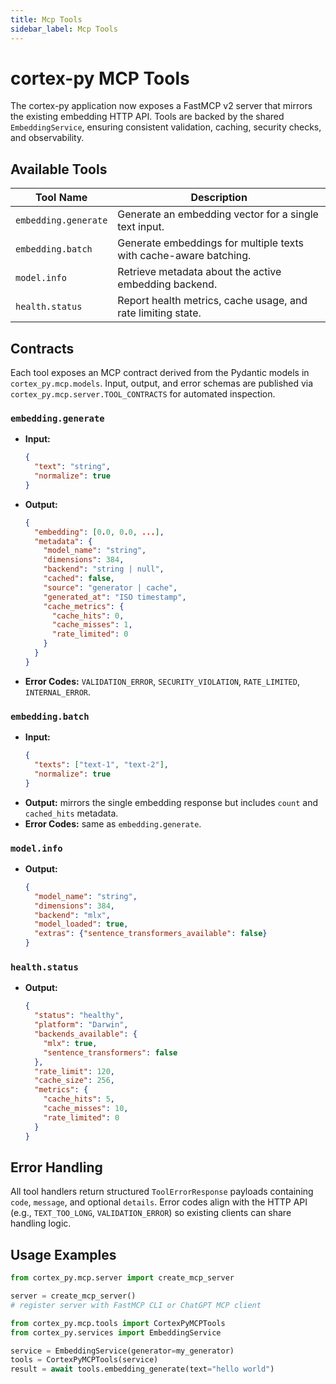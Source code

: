 ```yaml
---
title: Mcp Tools
sidebar_label: Mcp Tools
---
```


# cortex-py MCP Tools

The cortex-py application now exposes a FastMCP v2 server that mirrors the existing
embedding HTTP API. Tools are backed by the shared `EmbeddingService`, ensuring
consistent validation, caching, security checks, and observability.

## Available Tools

| Tool Name | Description |
|-----------|-------------|
| `embedding.generate` | Generate an embedding vector for a single text input. |
| `embedding.batch` | Generate embeddings for multiple texts with cache-aware batching. |
| `model.info` | Retrieve metadata about the active embedding backend. |
| `health.status` | Report health metrics, cache usage, and rate limiting state. |

## Contracts

Each tool exposes an MCP contract derived from the Pydantic models in
`cortex_py.mcp.models`. Input, output, and error schemas are published via
`cortex_py.mcp.server.TOOL_CONTRACTS` for automated inspection.

### `embedding.generate`

- **Input:**
  ```json
  {
    "text": "string",
    "normalize": true
  }
  ```
- **Output:**
  ```json
  {
    "embedding": [0.0, 0.0, ...],
    "metadata": {
      "model_name": "string",
      "dimensions": 384,
      "backend": "string | null",
      "cached": false,
      "source": "generator | cache",
      "generated_at": "ISO timestamp",
      "cache_metrics": {
        "cache_hits": 0,
        "cache_misses": 1,
        "rate_limited": 0
      }
    }
  }
  ```
- **Error Codes:** `VALIDATION_ERROR`, `SECURITY_VIOLATION`, `RATE_LIMITED`, `INTERNAL_ERROR`.

### `embedding.batch`

- **Input:**
  ```json
  {
    "texts": ["text-1", "text-2"],
    "normalize": true
  }
  ```
- **Output:** mirrors the single embedding response but includes `count` and
  `cached_hits` metadata.
- **Error Codes:** same as `embedding.generate`.

### `model.info`

- **Output:**
  ```json
  {
    "model_name": "string",
    "dimensions": 384,
    "backend": "mlx",
    "model_loaded": true,
    "extras": {"sentence_transformers_available": false}
  }
  ```

### `health.status`

- **Output:**
  ```json
  {
    "status": "healthy",
    "platform": "Darwin",
    "backends_available": {
      "mlx": true,
      "sentence_transformers": false
    },
    "rate_limit": 120,
    "cache_size": 256,
    "metrics": {
      "cache_hits": 5,
      "cache_misses": 10,
      "rate_limited": 0
    }
  }
  ```

## Error Handling

All tool handlers return structured `ToolErrorResponse` payloads containing
`code`, `message`, and optional `details`. Error codes align with the HTTP API
(e.g., `TEXT_TOO_LONG`, `VALIDATION_ERROR`) so existing clients can share
handling logic.

## Usage Examples

```python
from cortex_py.mcp.server import create_mcp_server

server = create_mcp_server()
# register server with FastMCP CLI or ChatGPT MCP client
```

```python
from cortex_py.mcp.tools import CortexPyMCPTools
from cortex_py.services import EmbeddingService

service = EmbeddingService(generator=my_generator)
tools = CortexPyMCPTools(service)
result = await tools.embedding_generate(text="hello world")
```
